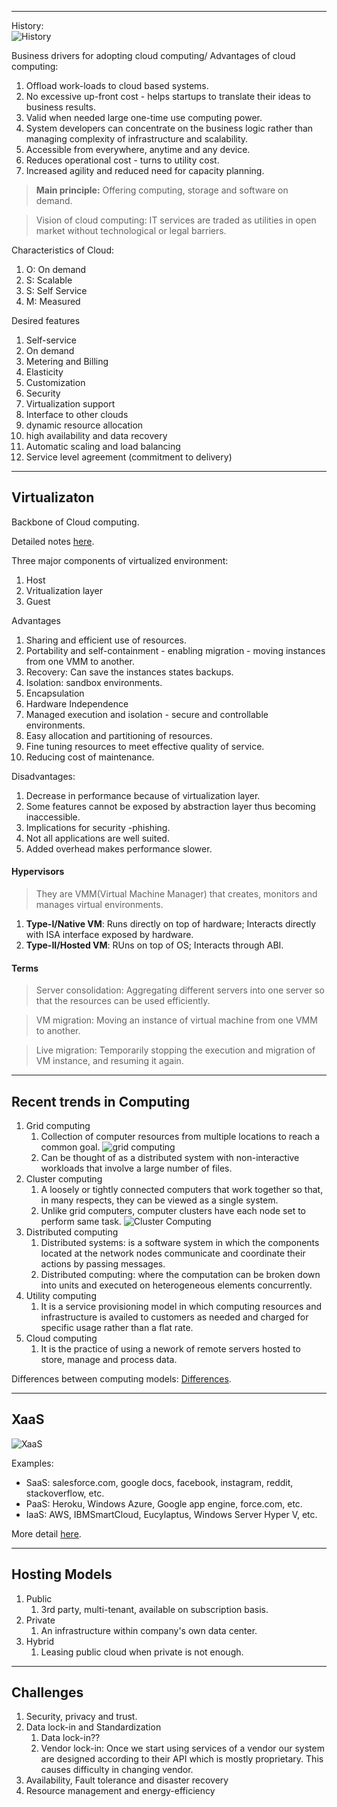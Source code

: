 ----
History:  
![History](../../Images/Cloud%20Computing/Cloud%20Computing%20History.png)


Business drivers for adopting cloud computing/
Advantages of cloud computing:
1. Offload work-loads to cloud based systems.
2. No excessive up-front cost - helps startups to translate their ideas to business results.
3. Valid when needed large one-time use computing power.
4. System developers can concentrate on the business logic rather than managing complexity of infrastructure and scalability.
5. Accessible from everywhere, anytime and any device.
6. Reduces operational cost - turns to utility cost.
7. Increased agility and reduced need for capacity planning.


> **Main principle:** Offering computing, storage and software on demand.

> Vision of cloud computing: IT services are traded as utilities in open market without technological or legal barriers.

Characteristics of Cloud:
1. O: On demand
2. S: Scalable
3. S: Self Service
4. M: Measured

Desired features
1. Self-service
2. On demand
3. Metering and Billing
4. Elasticity
5. Customization
6. Security
7. Virtualization support
8. Interface to other clouds
9. dynamic resource allocation
10. high availability and data recovery
11. Automatic scaling and load balancing
12. Service level agreement (commitment to delivery)

----
## Virtualizaton
Backbone of Cloud computing.  

Detailed notes [here](../Chapter%203%20-%20Virtualization.md).  

Three major components of virtualized environment:
1. Host
2. Vritualization layer
3. Guest

Advantages
1. Sharing and efficient use of resources.
2. Portability and self-containment - enabling migration - moving instances from one VMM to another.
3. Recovery: Can save the instances states backups.
4. Isolation: sandbox environments.
5. Encapsulation
6. Hardware Independence
7. Managed execution and isolation - secure and controllable environments.
8. Easy allocation and partitioning of resources.
9. Fine tuning resources to meet effective quality of service.
10. Reducing cost of maintenance.

Disadvantages:
1. Decrease in performance because of virtualization layer.
2. Some features cannot be exposed by abstraction layer thus becoming inaccessible.
3. Implications for security -phishing.
4. Not all applications are well suited.
5. Added overhead makes performance slower.

#### Hypervisors
>They are VMM(Virtual Machine Manager) that creates, monitors and manages virtual environments.

1. **Type-I/Native VM**: Runs directly on top of hardware; Interacts directly with ISA interface exposed by hardware.
2. **Type-II/Hosted VM**: RUns on top of OS; Interacts through ABI.

#### Terms
> Server consolidation: Aggregating different servers into one server so that the resources can be used efficiently.

> VM migration: Moving an instance of virtual machine from one VMM to another.

> Live migration: Temporarily stopping the execution and migration of VM instance, and resuming it again.


----
## Recent trends in Computing
1. Grid computing
	1. Collection of computer resources from multiple locations to reach a common goal. ![grid computing](../../Images/Cloud%20Computing/grid_computing.png)
	2. Can be thought of as a distributed system with non-interactive workloads that involve a large number of files.
2. Cluster computing
	1. A loosely or tightly connected computers that work together so that, in many respects, they can be viewed as a single system.
	2. Unlike grid computers, computer clusters have each node set to perform same task. ![Cluster Computing](../../Images/Cloud%20Computing/cluster_computing.png)
3. Distributed computing
	1. Distributed systems: is a software system in which the components located at the network nodes communicate and coordinate their actions by passing messages.
	2. Distributed computing: where the computation can be broken down into units and executed on heterogeneous elements concurrently.
4. Utility computing
	1. It is a service provisioning model in which computing resources and infrastructure is availed to customers as needed and charged for specific usage rather than a flat rate.
5. Cloud computing
	1. It is the practice of using a nework of remote servers hosted to store, manage and process data.

Differences between computing models: [Differences](../Differences.md).

----
## XaaS
![XaaS](../../Images/Cloud%20Computing/XaaS.png)

Examples:
- SaaS: salesforce.com, google docs, facebook, instagram, reddit, stackoverflow, etc.
- PaaS: Heroku, Windows Azure, Google app engine, force.com, etc.
- IaaS: AWS, IBMSmartCloud, Eucylaptus, Windows Server Hyper V, etc.

More detail [here](../Chapter%204%20-%20Cloud%20Computing%20Architecture.md).  

----
## Hosting Models
1. Public
	1. 3rd party, multi-tenant, available on subscription basis.
2. Private
	1. An infrastructure within company's own data center.
3. Hybrid
	1. Leasing public cloud when private is not enough.

----
## Challenges
1. Security, privacy and trust.
2. Data lock-in and Standardization
	1. Data lock-in??
	2. Vendor lock-in: Once we start using services of a vendor our system are designed according to their API which is mostly proprietary. This causes difficulty in changing vendor.
3. Availability, Fault tolerance and disaster recovery
4. Resource management and energy-efficiency


